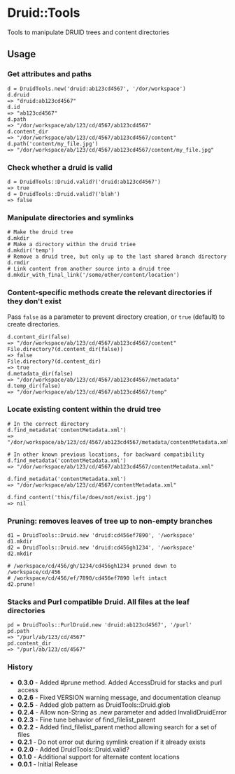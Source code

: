 # Druid::Tools

Tools to manipulate DRUID trees and content directories

## Usage

### Get attributes and paths

    d = DruidTools.new('druid:ab123cd4567', '/dor/workspace')
    d.druid
    => "druid:ab123cd4567"
    d.id
    => "ab123cd4567"
    d.path
    => "/dor/workspace/ab/123/cd/4567/ab123cd4567"
    d.content_dir
    => "/dor/workspace/ab/123/cd/4567/ab123cd4567/content"
    d.path('content/my_file.jpg')
    => "/dor/workspace/ab/123/cd/4567/ab123cd4567/content/my_file.jpg"

### Check whether a druid is valid

    d = DruidTools::Druid.valid?('druid:ab123cd4567')
    => true
    d = DruidTools::Druid.valid?('blah')
    => false

### Manipulate directories and symlinks

    # Make the druid tree
    d.mkdir
    # Make a directory within the druid triee
    d.mkdir('temp')
    # Remove a druid tree, but only up to the last shared branch directory
    d.rmdir
    # Link content from another source into a druid tree
    d.mkdir_with_final_link('/some/other/content/location')

### Content-specific methods create the relevant directories if they don't exist

Pass `false` as a parameter to prevent directory creation, or `true` (default) to create directories.

    d.content_dir(false)
    => "/dor/workspace/ab/123/cd/4567/ab123cd4567/content"
    File.directory?(d.content_dir(false))
    => false
    File.directory?(d.content_dir)
    => true
    d.metadata_dir(false)
    => "/dor/workspace/ab/123/cd/4567/ab123cd4567/metadata"
    d.temp_dir(false)
    => "/dor/workspace/ab/123/cd/4567/ab123cd4567/temp"

### Locate existing content within the druid tree

    # In the correct directory
    d.find_metadata('contentMetadata.xml')
    => "/dor/workspace/ab/123/cd/4567/ab123cd4567/metadata/contentMetadata.xml"

    # In other known previous locations, for backward compatibility
    d.find_metadata('contentMetadata.xml')
    => "/dor/workspace/ab/123/cd/4567/ab123cd4567/contentMetadata.xml"

    d.find_metadata('contentMetadata.xml')
    => "/dor/workspace/ab/123/cd/4567/contentMetadata.xml"

    d.find_content('this/file/does/not/exist.jpg')
    => nil

### Pruning: removes leaves of tree up to non-empty branches

    d1 = DruidTools::Druid.new 'druid:cd456ef7890', '/workspace'
    d1.mkdir
    d2 = DruidTools::Druid.new 'druid:cd456gh1234', '/workspace'
    d2.mkdir

    # /workspace/cd/456/gh/1234/cd456gh1234 pruned down to /workspace/cd/456
    # /workspace/cd/456/ef/7890/cd456ef7890 left intact
    d2.prune!

### Stacks and Purl compatible Druid.  All files at the leaf directories

    pd = DruidTools::PurlDruid.new 'druid:ab123cd4567', '/purl'
    pd.path
    => "/purl/ab/123/cd/4567"
    pd.content_dir
    => "/purl/ab/123/cd/4567"

### History

- <b>0.3.0</b> - Added #prune method. Added AccessDruid for stacks and purl access
- <b>0.2.6</b> - Fixed VERSION warning message, and documentation cleanup
- <b>0.2.5</b> - Added glob pattern as DruidTools::Druid.glob
- <b>0.2.4</b> - Allow non-String as .new parameter and added InvalidDruidError
- <b>0.2.3</b> - Fine tune behavior of find_filelist_parent
- <b>0.2.2</b> - Added find_filelist_parent method allowing search for a set of files
- <b>0.2.1</b> - Do not error out during symlink creation if it already exists
- <b>0.2.0</b> - Added DruidTools::Druid.valid?
- <b>0.1.0</b> - Additional support for alternate content locations
- <b>0.0.1</b> - Initial Release

